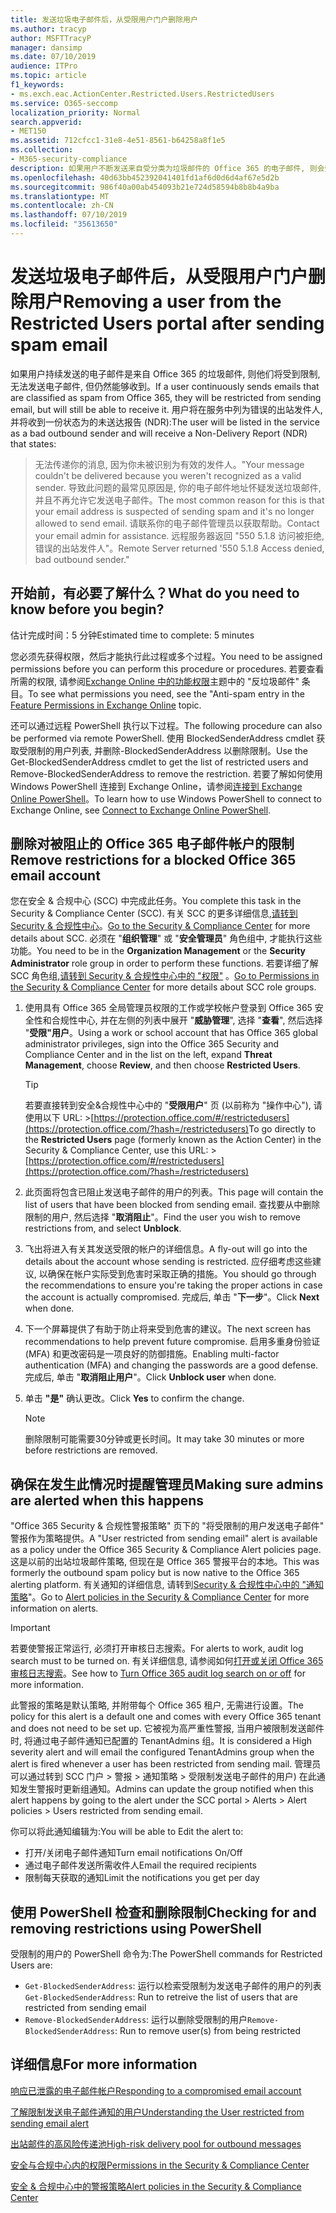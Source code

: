 ```yaml
---
title: 发送垃圾电子邮件后，从受限用户门户删除用户
ms.author: tracyp
author: MSFTTracyP
manager: dansimp
ms.date: 07/10/2019
audience: ITPro
ms.topic: article
f1_keywords:
- ms.exch.eac.ActionCenter.Restricted.Users.RestrictedUsers
ms.service: O365-seccomp
localization_priority: Normal
search.appverid:
- MET150
ms.assetid: 712cfcc1-31e8-4e51-8561-b64258a8f1e5
ms.collection:
- M365-security-compliance
description: 如果用户不断发送来自受分类为垃圾邮件的 Office 365 的电子邮件, 则会受到限制, 无法发送更多的邮件。
ms.openlocfilehash: 40d63bb452392041401fd1af6d0d6d4af67e5d2b
ms.sourcegitcommit: 986f40a00ab454093b21e724d58594b8b8b4a9ba
ms.translationtype: MT
ms.contentlocale: zh-CN
ms.lasthandoff: 07/10/2019
ms.locfileid: "35613650"
---
```

# <a name="removing-a-user-from-the-restricted-users-portal-after-sending-spam-email"></a><span data-ttu-id="3f802-103">发送垃圾电子邮件后，从受限用户门户删除用户</span><span class="sxs-lookup"><span data-stu-id="3f802-103">Removing a user from the Restricted Users portal after sending spam email</span></span>

<span data-ttu-id="3f802-104">如果用户持续发送的电子邮件是来自 Office 365 的垃圾邮件, 则他们将受到限制, 无法发送电子邮件, 但仍然能够收到。</span><span class="sxs-lookup"><span data-stu-id="3f802-104">If a user continuously sends emails that are classified as spam from Office 365, they will be restricted from sending email, but will still be able to receive it.</span></span> <span data-ttu-id="3f802-105">用户将在服务中列为错误的出站发件人, 并将收到一份状态为的未送达报告 (NDR):</span><span class="sxs-lookup"><span data-stu-id="3f802-105">The user will be listed in the service as a bad outbound sender and will receive a Non-Delivery Report (NDR) that states:</span></span>

> <span data-ttu-id="3f802-106">无法传递你的消息, 因为你未被识别为有效的发件人。</span><span class="sxs-lookup"><span data-stu-id="3f802-106">"Your message couldn't be delivered because you weren't recognized as a valid sender.</span></span> <span data-ttu-id="3f802-107">导致此问题的最常见原因是, 你的电子邮件地址怀疑发送垃圾邮件, 并且不再允许它发送电子邮件。</span><span class="sxs-lookup"><span data-stu-id="3f802-107">The most common reason for this is that your email address is suspected of sending spam and it's no longer allowed to send email.</span></span>  <span data-ttu-id="3f802-108">请联系你的电子邮件管理员以获取帮助。</span><span class="sxs-lookup"><span data-stu-id="3f802-108">Contact  your email admin for assistance.</span></span> <span data-ttu-id="3f802-109">远程服务器返回 "550 5.1.8 访问被拒绝, 错误的出站发件人"。</span><span class="sxs-lookup"><span data-stu-id="3f802-109">Remote Server returned '550 5.1.8 Access denied, bad outbound sender."</span></span>

## <a name="what-do-you-need-to-know-before-you-begin"></a><span data-ttu-id="3f802-110">开始前，有必要了解什么？</span><span class="sxs-lookup"><span data-stu-id="3f802-110">What do you need to know before you begin?</span></span>
<span data-ttu-id="3f802-111"><a name="sectionSection0"> </a></span><span class="sxs-lookup"><span data-stu-id="3f802-111"></span></span>

<span data-ttu-id="3f802-112">估计完成时间：5 分钟</span><span class="sxs-lookup"><span data-stu-id="3f802-112">Estimated time to complete: 5 minutes</span></span>
  
<span data-ttu-id="3f802-113">您必须先获得权限，然后才能执行此过程或多个过程。</span><span class="sxs-lookup"><span data-stu-id="3f802-113">You need to be assigned permissions before you can perform this procedure or procedures.</span></span> <span data-ttu-id="3f802-114">若要查看所需的权限, 请参阅[Exchange Online 中的功能权限](http://technet.microsoft.com/library/15073ce1-0917-403b-8839-02a2ebc96e16.aspx)主题中的 "反垃圾邮件" 条目。</span><span class="sxs-lookup"><span data-stu-id="3f802-114">To see what permissions you need, see the "Anti-spam entry in the [Feature Permissions in Exchange Online](http://technet.microsoft.com/library/15073ce1-0917-403b-8839-02a2ebc96e16.aspx) topic.</span></span>

<span data-ttu-id="3f802-115">还可以通过远程 PowerShell 执行以下过程。</span><span class="sxs-lookup"><span data-stu-id="3f802-115">The following procedure can also be performed via remote PowerShell.</span></span> <span data-ttu-id="3f802-116">使用 BlockedSenderAddress cmdlet 获取受限制的用户列表, 并删除-BlockedSenderAddress 以删除限制。</span><span class="sxs-lookup"><span data-stu-id="3f802-116">Use the Get-BlockedSenderAddress cmdlet to get the list of restricted users and Remove-BlockedSenderAddress to remove the restriction.</span></span> <span data-ttu-id="3f802-117">若要了解如何使用 Windows PowerShell 连接到 Exchange Online，请参阅[连接到 Exchange Online PowerShell](https://go.microsoft.com/fwlink/p/?linkid=396554)。</span><span class="sxs-lookup"><span data-stu-id="3f802-117">To learn how to use Windows PowerShell to connect to Exchange Online, see [Connect to Exchange Online PowerShell](https://go.microsoft.com/fwlink/p/?linkid=396554).</span></span>

## <a name="remove-restrictions-for-a-blocked-office-365-email-account"></a><span data-ttu-id="3f802-118">删除对被阻止的 Office 365 电子邮件帐户的限制</span><span class="sxs-lookup"><span data-stu-id="3f802-118">Remove restrictions for a blocked Office 365 email account</span></span>

<span data-ttu-id="3f802-119">您在安全 & 合规中心 (SCC) 中完成此任务。</span><span class="sxs-lookup"><span data-stu-id="3f802-119">You complete this task in the Security & Compliance Center (SCC).</span></span> <span data-ttu-id="3f802-120">有关 SCC 的更多详细信息,[请转到 Security & 合规性中心](go-to-the-securitycompliance-center.md)。</span><span class="sxs-lookup"><span data-stu-id="3f802-120">[Go to the Security & Compliance Center](go-to-the-securitycompliance-center.md) for more details about SCC.</span></span> <span data-ttu-id="3f802-121">必须在 "**组织管理**" 或 "**安全管理员**" 角色组中, 才能执行这些功能。</span><span class="sxs-lookup"><span data-stu-id="3f802-121">You need to be in the **Organization Management** or the **Security Administrator** role group in order to perform these functions.</span></span> <span data-ttu-id="3f802-122">若要详细了解 SCC 角色组,[请转到 Security & 合规性中心中的 "权限"](permissions-in-the-security-and-compliance-center.md) 。</span><span class="sxs-lookup"><span data-stu-id="3f802-122">[Go to Permissions in the Security & Compliance Center](permissions-in-the-security-and-compliance-center.md) for more details about SCC role groups.</span></span>

1. <span data-ttu-id="3f802-123">使用具有 Office 365 全局管理员权限的工作或学校帐户登录到 Office 365 安全性和合规性中心, 并在左侧的列表中展开 "**威胁管理**", 选择 "**查看**", 然后选择 "**受限"用户**。</span><span class="sxs-lookup"><span data-stu-id="3f802-123">Using a work or school account that has Office 365 global administrator privileges, sign into the Office 365 Security and Compliance Center and in the list on the left, expand **Threat Management**, choose **Review**, and then choose **Restricted Users**.</span></span>
    
    > [!TIP]
    > <span data-ttu-id="3f802-124">若要直接转到安全&amp;合规性中心中的 "**受限用户**" 页 (以前称为 "操作中心"), 请使用以下 URL: >[https://protection.office.com/#/restrictedusers](https://protection.office.com/?hash=/restrictedusers)</span><span class="sxs-lookup"><span data-stu-id="3f802-124">To go directly to the **Restricted Users** page (formerly known as the Action Center) in the Security &amp; Compliance Center, use this URL: > [https://protection.office.com/#/restrictedusers](https://protection.office.com/?hash=/restrictedusers)</span></span>

2. <span data-ttu-id="3f802-125">此页面将包含已阻止发送电子邮件的用户的列表。</span><span class="sxs-lookup"><span data-stu-id="3f802-125">This page will contain the list of users that have been blocked from sending email.</span></span>  <span data-ttu-id="3f802-126">查找要从中删除限制的用户, 然后选择 "**取消阻止**"。</span><span class="sxs-lookup"><span data-stu-id="3f802-126">Find the user you wish to remove restrictions from, and select **Unblock**.</span></span>

3. <span data-ttu-id="3f802-127">飞出将进入有关其发送受限的帐户的详细信息。</span><span class="sxs-lookup"><span data-stu-id="3f802-127">A fly-out will go into the details about the account whose sending is restricted.</span></span> <span data-ttu-id="3f802-128">应仔细考虑这些建议, 以确保在帐户实际受到危害时采取正确的措施。</span><span class="sxs-lookup"><span data-stu-id="3f802-128">You should go through the recommendations to ensure you're taking the proper actions in case the account is actually compromised.</span></span> <span data-ttu-id="3f802-129">完成后, 单击 "**下一步**"。</span><span class="sxs-lookup"><span data-stu-id="3f802-129">Click **Next** when done.</span></span>

4. <span data-ttu-id="3f802-130">下一个屏幕提供了有助于防止将来受到危害的建议。</span><span class="sxs-lookup"><span data-stu-id="3f802-130">The next screen has recommendations to help prevent future compromise.</span></span> <span data-ttu-id="3f802-131">启用多重身份验证 (MFA) 和更改密码是一项良好的防御措施。</span><span class="sxs-lookup"><span data-stu-id="3f802-131">Enabling multi-factor authentication (MFA) and changing the passwords are a good defense.</span></span> <span data-ttu-id="3f802-132">完成后, 单击 "**取消阻止用户**"。</span><span class="sxs-lookup"><span data-stu-id="3f802-132">Click **Unblock user** when done.</span></span>

5. <span data-ttu-id="3f802-133">单击 **"是"** 确认更改。</span><span class="sxs-lookup"><span data-stu-id="3f802-133">Click **Yes** to confirm the change.</span></span>

    > [!NOTE]
    > <span data-ttu-id="3f802-134">删除限制可能需要30分钟或更长时间。</span><span class="sxs-lookup"><span data-stu-id="3f802-134">It may take 30 minutes or more before restrictions are removed.</span></span> 

## <a name="making-sure-admins-are-alerted-when-this-happens"></a><span data-ttu-id="3f802-135">确保在发生此情况时提醒管理员</span><span class="sxs-lookup"><span data-stu-id="3f802-135">Making sure admins are alerted when this happens</span></span>

<span data-ttu-id="3f802-136">"Office 365 Security & 合规性警报策略" 页下的 "将受限制的用户发送电子邮件" 警报作为策略提供。</span><span class="sxs-lookup"><span data-stu-id="3f802-136">A "User restricted from sending email" alert is available as a policy under the Office 365 Security & Compliance Alert policies page.</span></span> <span data-ttu-id="3f802-137">这是以前的出站垃圾邮件策略, 但现在是 Office 365 警报平台的本地。</span><span class="sxs-lookup"><span data-stu-id="3f802-137">This was formerly the outbound spam policy but is now native to the Office 365 alerting platform.</span></span> <span data-ttu-id="3f802-138">有关通知的详细信息, 请转到[Security & 合规性中心中的 "通知策略](alert-policies.md)"。</span><span class="sxs-lookup"><span data-stu-id="3f802-138">Go to [Alert policies in the Security & Compliance Center](alert-policies.md) for more information on alerts.</span></span>

> [!IMPORTANT]
> <span data-ttu-id="3f802-139">若要使警报正常运行, 必须打开审核日志搜索。</span><span class="sxs-lookup"><span data-stu-id="3f802-139">For alerts to work, audit log search must to be turned on.</span></span> <span data-ttu-id="3f802-140">有关详细信息, 请参阅如何[打开或关闭 Office 365 审核日志搜索](turn-audit-log-search-on-or-off.md)。</span><span class="sxs-lookup"><span data-stu-id="3f802-140">See how to [Turn Office 365 audit log search on or off](turn-audit-log-search-on-or-off.md) for more information.</span></span>

<span data-ttu-id="3f802-141">此警报的策略是默认策略, 并附带每个 Office 365 租户, 无需进行设置。</span><span class="sxs-lookup"><span data-stu-id="3f802-141">The policy for this alert is a default one and comes with every Office 365 tenant and does not need to be set up.</span></span> <span data-ttu-id="3f802-142">它被视为高严重性警报, 当用户被限制发送邮件时, 将通过电子邮件通知已配置的 TenantAdmins 组。</span><span class="sxs-lookup"><span data-stu-id="3f802-142">It is considered a High severity alert and will email the configured TenantAdmins group when the alert is fired whenever a user has been restricted from sending mail.</span></span> <span data-ttu-id="3f802-143">管理员可以通过转到 SCC 门户 > 警报 > 通知策略 > 受限制发送电子邮件的用户) 在此通知发生警报时更新组通知。</span><span class="sxs-lookup"><span data-stu-id="3f802-143">Admins can update the group notified when this alert happens by going to the alert under the SCC portal > Alerts > Alert policies > Users restricted from sending email.</span></span>

<span data-ttu-id="3f802-144">你可以将此通知编辑为:</span><span class="sxs-lookup"><span data-stu-id="3f802-144">You will be able to Edit the alert to:</span></span>
- <span data-ttu-id="3f802-145">打开/关闭电子邮件通知</span><span class="sxs-lookup"><span data-stu-id="3f802-145">Turn email notifications On/Off</span></span>
- <span data-ttu-id="3f802-146">通过电子邮件发送所需收件人</span><span class="sxs-lookup"><span data-stu-id="3f802-146">Email the required recipients</span></span>
- <span data-ttu-id="3f802-147">限制每天获取的通知</span><span class="sxs-lookup"><span data-stu-id="3f802-147">Limit the notifications you get per day</span></span>

## <a name="checking-for-and-removing-restrictions-using-powershell"></a><span data-ttu-id="3f802-148">使用 PowerShell 检查和删除限制</span><span class="sxs-lookup"><span data-stu-id="3f802-148">Checking for and removing restrictions using PowerShell</span></span>
<span data-ttu-id="3f802-149">受限制的用户的 PowerShell 命令为:</span><span class="sxs-lookup"><span data-stu-id="3f802-149">The PowerShell commands for Restricted Users are:</span></span>
- <span data-ttu-id="3f802-150">`Get-BlockedSenderAddress`: 运行以检索受限制为发送电子邮件的用户的列表</span><span class="sxs-lookup"><span data-stu-id="3f802-150">`Get-BlockedSenderAddress`: Run to retreive the list of users that are restricted from sending email</span></span>
- <span data-ttu-id="3f802-151">`Remove-BlockedSenderAddress`: 运行以删除受限制的用户</span><span class="sxs-lookup"><span data-stu-id="3f802-151">`Remove-BlockedSenderAddress`: Run to remove user(s) from being restricted</span></span>

## <a name="for-more-information"></a><span data-ttu-id="3f802-152">详细信息</span><span class="sxs-lookup"><span data-stu-id="3f802-152">For more information</span></span>

[<span data-ttu-id="3f802-153">响应已泄露的电子邮件帐户</span><span class="sxs-lookup"><span data-stu-id="3f802-153">Responding to a compromised email account</span></span>](responding-to-a-compromised-email-account.md)

[<span data-ttu-id="3f802-154">了解限制发送电子邮件通知的用户</span><span class="sxs-lookup"><span data-stu-id="3f802-154">Understanding the User restricted from sending email alert</span></span>](https://docs.microsoft.com/en-us/office365/securitycompliance/alert-policies)

[<span data-ttu-id="3f802-155">出站邮件的高风险传递池</span><span class="sxs-lookup"><span data-stu-id="3f802-155">High-risk delivery pool for outbound messages</span></span>](high-risk-delivery-pool-for-outbound-messages.md)

[<span data-ttu-id="3f802-156">安全与合规中心内的权限</span><span class="sxs-lookup"><span data-stu-id="3f802-156">Permissions in the Security & Compliance Center</span></span>](permissions-in-the-security-and-compliance-center.md)

[<span data-ttu-id="3f802-157">安全 & 合规中心中的警报策略</span><span class="sxs-lookup"><span data-stu-id="3f802-157">Alert policies in the Security & Compliance Center</span></span>](https://docs.microsoft.com/en-us/office365/securitycompliance/alert-policies)
